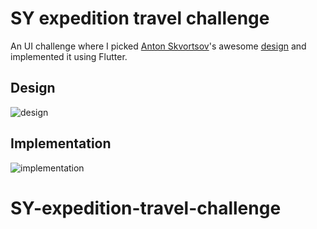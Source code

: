 # SY expedition travel challenge

An UI challenge where I picked [Anton Skvortsov](https://dribbble.com/AntonSKV)'s awesome [design](https://dribbble.com/shots/3787326-SY-Expedition-travel-animation?_=1561358158209#) and implemented it using Flutter.


## Design
![design](https://user-images.githubusercontent.com/16286046/64514994-09339100-d2ec-11e9-9fde-2b48aa5c222b.gif)
## Implementation
![implementation](https://user-images.githubusercontent.com/16286046/64514947-f91bb180-d2eb-11e9-9917-f152059b9557.gif)
# SY-expedition-travel-challenge
